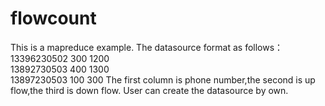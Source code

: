 # flowcount
This is a mapreduce example.
The datasource format as follows：
13396230502 300 1200  
13892730503 400 1300  
13897230503 100 300
The first column is phone number,the second is up flow,the third is down flow.
User can create the datasource by own.
